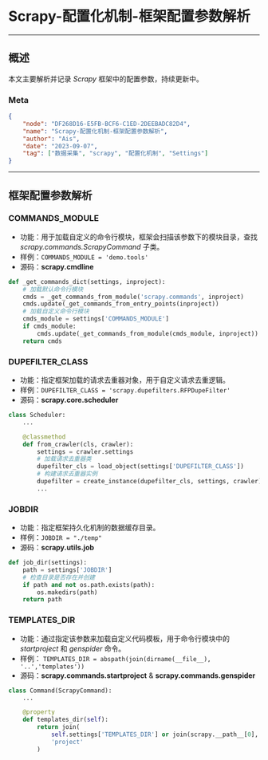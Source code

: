 # Scrapy-配置化机制-框架配置参数解析

-------------------------------------------------------
## 概述
本文主要解析并记录 *Scrapy* 框架中的配置参数，持续更新中。

### Meta
```json
{
    "node": "DF268D16-E5FB-BCF6-C1ED-2DEEBADC82D4",
    "name": "Scrapy-配置化机制-框架配置参数解析",
    "author": "Ais",
    "date": "2023-09-07",
    "tag": ["数据采集", "scrapy", "配置化机制", "Settings"]
}
```

-------------------------------------------------------
## 框架配置参数解析

### COMMANDS_MODULE
* 功能：用于加载自定义的命令行模块，框架会扫描该参数下的模块目录，查找 *scrapy.commands.ScrapyCommand* 子类。
* 样例：`COMMANDS_MODULE = 'demo.tools'`
* 源码：**scrapy.cmdline**
```py
def _get_commands_dict(settings, inproject):
    # 加载默认命令行模块
    cmds = _get_commands_from_module('scrapy.commands', inproject)
    cmds.update(_get_commands_from_entry_points(inproject))
    # 加载自定义命令行模块
    cmds_module = settings['COMMANDS_MODULE']
    if cmds_module:
        cmds.update(_get_commands_from_module(cmds_module, inproject))
    return cmds
```

### DUPEFILTER_CLASS
* 功能：指定框架加载的请求去重器对象，用于自定义请求去重逻辑。
* 样例：`DUPEFILTER_CLASS = 'scrapy.dupefilters.RFPDupeFilter'`
* 源码：**scrapy.core.scheduler**
```py
class Scheduler:
    ...

    @classmethod
    def from_crawler(cls, crawler):
        settings = crawler.settings
        # 加载请求去重器类
        dupefilter_cls = load_object(settings['DUPEFILTER_CLASS'])
        # 构建请求去重器实例
        dupefilter = create_instance(dupefilter_cls, settings, crawler)
        ...
```

### JOBDIR
* 功能：指定框架持久化机制的数据缓存目录。
* 样例：`JOBDIR = "./temp"`
* 源码：**scrapy.utils.job**
```py
def job_dir(settings):
    path = settings['JOBDIR']
    # 检查目录是否存在并创建
    if path and not os.path.exists(path):
        os.makedirs(path)
    return path
```

### TEMPLATES_DIR
* 功能：通过指定该参数来加载自定义代码模板，用于命令行模块中的 *startproject* 和 *genspider* 命令。
* 样例： `TEMPLATES_DIR = abspath(join(dirname(__file__), '..','templates'))`
* 源码：**scrapy.commands.startproject** & **scrapy.commands.genspider**
```py
class Command(ScrapyCommand):
    ...

    @property
    def templates_dir(self):
        return join(
            self.settings['TEMPLATES_DIR'] or join(scrapy.__path__[0], 'templates'),
            'project'
        )
``` 

